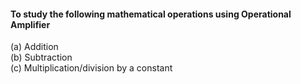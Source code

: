 #### To study the following mathematical operations using Operational Amplifier  
(a) Addition  
(b) Subtraction  
(c) Multiplication/division by a constant  